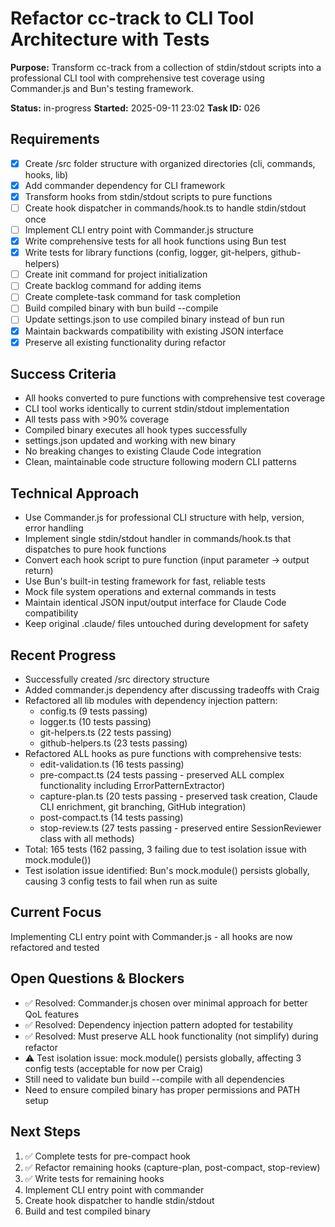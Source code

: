 # Refactor cc-track to CLI Tool Architecture with Tests

**Purpose:** Transform cc-track from a collection of stdin/stdout scripts into a professional CLI tool with comprehensive test coverage using Commander.js and Bun's testing framework.

**Status:** in-progress
**Started:** 2025-09-11 23:02
**Task ID:** 026

## Requirements
- [x] Create /src folder structure with organized directories (cli, commands, hooks, lib)
- [x] Add commander dependency for CLI framework
- [x] Transform hooks from stdin/stdout scripts to pure functions
- [ ] Create hook dispatcher in commands/hook.ts to handle stdin/stdout once
- [ ] Implement CLI entry point with Commander.js structure
- [x] Write comprehensive tests for all hook functions using Bun test
- [x] Write tests for library functions (config, logger, git-helpers, github-helpers)
- [ ] Create init command for project initialization
- [ ] Create backlog command for adding items
- [ ] Create complete-task command for task completion
- [ ] Build compiled binary with bun build --compile
- [ ] Update settings.json to use compiled binary instead of bun run
- [x] Maintain backwards compatibility with existing JSON interface
- [x] Preserve all existing functionality during refactor

## Success Criteria
- All hooks converted to pure functions with comprehensive test coverage
- CLI tool works identically to current stdin/stdout implementation
- All tests pass with >90% coverage
- Compiled binary executes all hook types successfully
- settings.json updated and working with new binary
- No breaking changes to existing Claude Code integration
- Clean, maintainable code structure following modern CLI patterns

## Technical Approach
- Use Commander.js for professional CLI structure with help, version, error handling
- Implement single stdin/stdout handler in commands/hook.ts that dispatches to pure hook functions
- Convert each hook script to pure function (input parameter → output return)
- Use Bun's built-in testing framework for fast, reliable tests
- Mock file system operations and external commands in tests
- Maintain identical JSON input/output interface for Claude Code compatibility
- Keep original .claude/ files untouched during development for safety

## Recent Progress
- Successfully created /src directory structure 
- Added commander.js dependency after discussing tradeoffs with Craig
- Refactored all lib modules with dependency injection pattern:
  - config.ts (9 tests passing)
  - logger.ts (10 tests passing)
  - git-helpers.ts (22 tests passing)  
  - github-helpers.ts (23 tests passing)
- Refactored ALL hooks as pure functions with comprehensive tests:
  - edit-validation.ts (16 tests passing)
  - pre-compact.ts (24 tests passing - preserved ALL complex functionality including ErrorPatternExtractor)
  - capture-plan.ts (20 tests passing - preserved task creation, Claude CLI enrichment, git branching, GitHub integration)
  - post-compact.ts (14 tests passing)
  - stop-review.ts (27 tests passing - preserved entire SessionReviewer class with all methods)
- Total: 165 tests (162 passing, 3 failing due to test isolation issue with mock.module())
- Test isolation issue identified: Bun's mock.module() persists globally, causing 3 config tests to fail when run as suite

## Current Focus
Implementing CLI entry point with Commander.js - all hooks are now refactored and tested

## Open Questions & Blockers
- ✅ Resolved: Commander.js chosen over minimal approach for better QoL features
- ✅ Resolved: Dependency injection pattern adopted for testability
- ✅ Resolved: Must preserve ALL hook functionality (not simplify) during refactor
- ⚠️ Test isolation issue: mock.module() persists globally, affecting 3 config tests (acceptable for now per Craig)
- Still need to validate bun build --compile with all dependencies
- Need to ensure compiled binary has proper permissions and PATH setup

## Next Steps
1. ✅ Complete tests for pre-compact hook
2. ✅ Refactor remaining hooks (capture-plan, post-compact, stop-review)
3. ✅ Write tests for remaining hooks  
4. Implement CLI entry point with commander
5. Create hook dispatcher to handle stdin/stdout
6. Build and test compiled binary

<!-- branch: feature/cli-tool-refactor-with-tests-026 -->